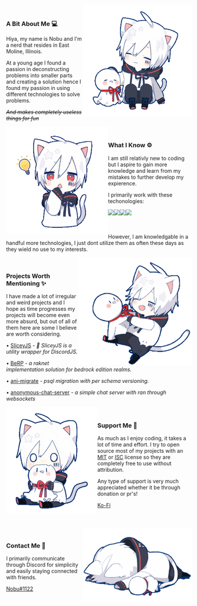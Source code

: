 <div>
  <div>
    <img align="right" src="./static/mafumafu/pat.gif" height="300" />
    <br />
    <h3>A Bit About Me 💻</h3>
    <p>Hiya, my name is Nobu and I'm a nerd that resides in East Moline, Illinois.</p>
    <p>At a young age I found a passion in deconstructing problems into smaller parts and creating a solution hence I found my passion in using different technologies to solve problems.</p>
    <p><i><strike>And makes completely useless things for fun</strike></i></p>
  </div>
  <div>
    <img align="left" src="./static/mafumafu/think.gif" height="290" />
    <br />
    <h3 align="left">What I Know ⚙️</h3>
    <p align="left">I am still relativly new to coding but I aspire to gain more knowledge and learn from my mistakes to further develop my expierence.</p>
    <p align="left">I primarily work with these techonologies:</p>
    <img align="left" src="https://img.shields.io/badge/-Javascript-100e02?logo=javascript&style=for-the-badge"/><img align="left" src="https://img.shields.io/badge/-Typescript-010a0f?logo=typescript&style=for-the-badge"/><img align="left" src="https://img.shields.io/badge/-rust-121212?logo=rust&style=for-the-badge"/><img align="left" src="https://img.shields.io/badge/-React-001113?logo=react&style=for-the-badge"/>
    <br /><br /><br />
    <p align="left">However, I am knowledgable in a handful more technologies, I just dont utilize them as often these days as they wield no use to my interests.</p>
  </div>
  <div>
    <img align="right" src="./static/mafumafu/spin.gif" height="290" />
    <br />
    <h3>Projects Worth Mentioning ✨</h3>
    <p>I have made a lot of irregular and weird projects and I hope as time progresses my projects will become even more absurd, but out of all of them here are some I believe are worth considering.</p>
    <p>• <a href="https://nobuwu.github.io/sliceyjs">SliceyJS</a> - <i>💫 SliceyJS is a utility wrapper for DiscordJS.</i></p>
    <p>• <a href="https://github.com/NobUwU/BeRP">BeRP</a> - <i>a raknet implementation solution for bedrock edition realms.</i></p>
    <p>• <a href="https://github.com/NobUwU/ani-migrate">ani-migrate</a> - <i>psql migration with per schema versioning.</i></p>
    <p>• <a href="https://github.com/NobUwU/anonymous-chat-server">anonymous-chat-server</a> - <i>a simple chat server with ran through websockets</i></p>
  </div>
  <div>
    <img align="left" src="./static/mafumafu/nom.gif" height="290" />
    <br />
    <h3>Support Me 💸</h3>
    <p>As much as I enjoy coding, it takes a lot of time and effort. I try to open source most of my projects with an <a href="https://opensource.org/licenses/MIT">MIT</a> or <a href="https://opensource.org/licenses/ISC">ISC</a> license so they are completely free to use without attribution.</p>
    <p>Any type of support is very much appreciated whether it be through donation or pr's!</p>
    <a href="https://ko-fi.com/nobuwu">Ko-Fi</a>
  </div>
  <br /><br /><br />
  <div>
    <img align="right" src="./static/mafumafu/tired.gif" height="200" />
    <br />
    <h3>Contact Me 📧</h3>
    <p>I primarily communicate through Discord for simplicity and easily staying connected with friends.</p>
    <p><a href="https://discord.com/users/316669053957832706">Nobu#1122</a></p>
  </div>
</div>

